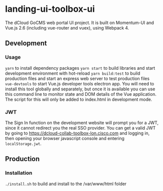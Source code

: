 # landing-ui-toolbox-ui
The dCloud GoCMS web portal UI project. It is built on Momentum-UI and
Vue.js 2.6 (including vue-router and vuex), using Webpack 4.

## Development
### Usage
`yarn` to install dependency packages
`yarn start` to build libraries and start development environment with hot-reload
`yarn build:test` to build production files and start an express web server to test production files
`vue-devtools` to start Vue.js developer tools electron app. You will need to
install this tool globally and separately, but once it is available you can use
this command line to monitor state and DOM details of the Vue application. The
script for this will only be added to index.html in development mode.

### JWT
The Sign In function on the development website will prompt you for a JWT,
since it cannot redirect you the real SSO provider. You can get a valid JWT by
going to https://dcloud-collab-toolbox-lon.cisco.com and logging in, then
opening your browser javascript console and entering `localStorage.jwt`.

## Production
### Installation
`./install.sh` to build and install to the /var/www/html folder